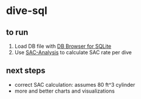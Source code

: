 # dive-sql

## to run 

1. Load DB file with [DB Browser for SQLite](https://sqlitebrowser.org/) 
2. Use [SAC-Analysis](https://github.com/jaw63/dive-sql/blob/main/SAC-Analysis) to calculate SAC rate per dive

## next steps
* correct SAC calculation: assumes 80 ft^3 cylinder
* more and better charts and visualizations
